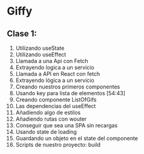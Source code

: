 # Giffy 

## Clase 1:
 1. Utilizando useState
 2. Utilizando useEffect
 3. Llamada a una Api con Fetch
 4. Extrayendo logica a un servicio
 5. Llamada a API en React con fetch
 6. Extrayendo lógica a un servicio  
 7. Creando nuestros primeros componentes
 8. Usando key para lista de elementos [54:43]
 9.  Creando componente ListOfGifs 
 10. Las dependencias del useEffect 
 11. Añadiendo algo de estilos 
 12. Añadiendo rutas con wouter 
 13.  Conseguir que sea una SPA sin recargas
 14.  Usando state de loading
 15. Guardando un objeto en el state del componente
 16. Scripts de nuestro proyecto: build